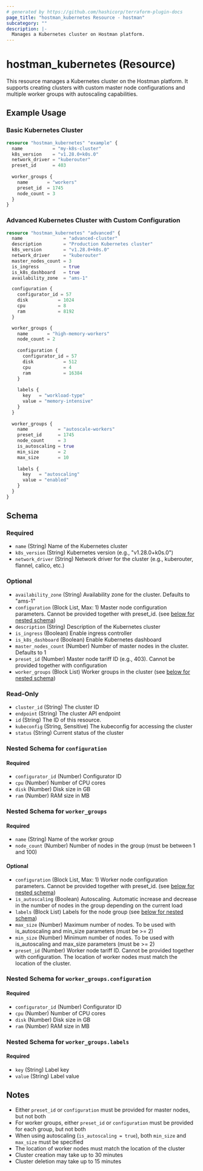 ```yaml
---
# generated by https://github.com/hashicorp/terraform-plugin-docs
page_title: "hostman_kubernetes Resource - hostman"
subcategory: ""
description: |-
  Manages a Kubernetes cluster on Hostman platform.
---
```


# hostman_kubernetes (Resource)

This resource manages a Kubernetes cluster on the Hostman platform. It supports creating clusters with custom master node configurations and multiple worker groups with autoscaling capabilities.

## Example Usage

### Basic Kubernetes Cluster

```terraform
resource "hostman_kubernetes" "example" {
  name           = "my-k8s-cluster"
  k8s_version    = "v1.28.0+k0s.0"
  network_driver = "kuberouter"
  preset_id      = 403
  
  worker_groups {
    name       = "workers"
    preset_id  = 1745
    node_count = 3
  }
}
```

### Advanced Kubernetes Cluster with Custom Configuration

```terraform
resource "hostman_kubernetes" "advanced" {
  name               = "advanced-cluster"
  description        = "Production Kubernetes cluster"
  k8s_version        = "v1.28.0+k0s.0"
  network_driver     = "kuberouter"
  master_nodes_count = 3
  is_ingress         = true
  is_k8s_dashboard   = true
  availability_zone  = "ams-1"

  configuration {
    configurator_id = 57
    disk           = 1024
    cpu            = 8
    ram            = 8192
  }

  worker_groups {
    name       = "high-memory-workers"
    node_count = 2
    
    configuration {
      configurator_id = 57
      disk           = 512
      cpu            = 4
      ram            = 16384
    }
    
    labels {
      key   = "workload-type"
      value = "memory-intensive"
    }
  }
  
  worker_groups {
    name           = "autoscale-workers"
    preset_id      = 1745
    node_count     = 3
    is_autoscaling = true
    min_size       = 2
    max_size       = 10
    
    labels {
      key   = "autoscaling"
      value = "enabled"
    }
  }
}
```

<!-- schema generated by tfplugindocs -->
## Schema

### Required

- `name` (String) Name of the Kubernetes cluster
- `k8s_version` (String) Kubernetes version (e.g., "v1.28.0+k0s.0")
- `network_driver` (String) Network driver for the cluster (e.g., kuberouter, flannel, calico, etc.)

### Optional

- `availability_zone` (String) Availability zone for the cluster. Defaults to "ams-1"
- `configuration` (Block List, Max: 1) Master node configuration parameters. Cannot be provided together with preset_id. (see [below for nested schema](#nestedblock--configuration))
- `description` (String) Description of the Kubernetes cluster
- `is_ingress` (Boolean) Enable ingress controller
- `is_k8s_dashboard` (Boolean) Enable Kubernetes dashboard
- `master_nodes_count` (Number) Number of master nodes in the cluster. Defaults to 1
- `preset_id` (Number) Master node tariff ID (e.g., 403). Cannot be provided together with configuration
- `worker_groups` (Block List) Worker groups in the cluster (see [below for nested schema](#nestedblock--worker_groups))

### Read-Only

- `cluster_id` (String) The cluster ID
- `endpoint` (String) The cluster API endpoint
- `id` (String) The ID of this resource.
- `kubeconfig` (String, Sensitive) The kubeconfig for accessing the cluster
- `status` (String) Current status of the cluster

<a id="nestedblock--configuration"></a>
### Nested Schema for `configuration`

#### Required

- `configurator_id` (Number) Configurator ID
- `cpu` (Number) Number of CPU cores
- `disk` (Number) Disk size in GB
- `ram` (Number) RAM size in MB

<a id="nestedblock--worker_groups"></a>
### Nested Schema for `worker_groups`

#### Required

- `name` (String) Name of the worker group
- `node_count` (Number) Number of nodes in the group (must be between 1 and 100)

#### Optional

- `configuration` (Block List, Max: 1) Worker node configuration parameters. Cannot be provided together with preset_id. (see [below for nested schema](#nestedblock--worker_groups--configuration))
- `is_autoscaling` (Boolean) Autoscaling. Automatic increase and decrease in the number of nodes in the group depending on the current load
- `labels` (Block List) Labels for the node group (see [below for nested schema](#nestedblock--worker_groups--labels))
- `max_size` (Number) Maximum number of nodes. To be used with is_autoscaling and min_size parameters (must be >= 2)
- `min_size` (Number) Minimum number of nodes. To be used with is_autoscaling and max_size parameters (must be >= 2)
- `preset_id` (Number) Worker node tariff ID. Cannot be provided together with configuration. The location of worker nodes must match the location of the cluster.

<a id="nestedblock--worker_groups--configuration"></a>
### Nested Schema for `worker_groups.configuration`

#### Required

- `configurator_id` (Number) Configurator ID
- `cpu` (Number) Number of CPU cores
- `disk` (Number) Disk size in GB
- `ram` (Number) RAM size in MB

<a id="nestedblock--worker_groups--labels"></a>
### Nested Schema for `worker_groups.labels`

#### Required

- `key` (String) Label key
- `value` (String) Label value

## Notes

- Either `preset_id` or `configuration` must be provided for master nodes, but not both
- For worker groups, either `preset_id` or `configuration` must be provided for each group, but not both
- When using autoscaling (`is_autoscaling = true`), both `min_size` and `max_size` must be specified
- The location of worker nodes must match the location of the cluster
- Cluster creation may take up to 30 minutes
- Cluster deletion may take up to 15 minutes